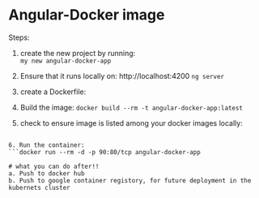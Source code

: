 # Angular-Docker image
Steps:
1. create the new project by running: <br>
```my new angular-docker-app```

2. Ensure that it runs locally on: 
http://localhost:4200
```ng server```

3. create a Dockerfile:

4. Build the image:
```docker build --rm -t angular-docker-app:latest```

5. check to ensure image is listed among your docker images locally:
```docker images

6. Run the container:
```docker run --rm -d -p 90:80/tcp angular-docker-app

# what you can do after!!
a. Push to docker hub
b. Push to google container registory, for future deployment in the kubernets cluster

